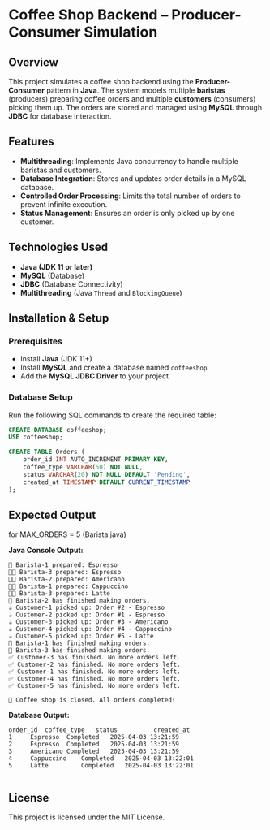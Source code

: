 # Coffee Shop Backend – Producer-Consumer Simulation

## Overview

This project simulates a coffee shop backend using the **Producer-Consumer** pattern in **Java**. The system models multiple **baristas** (producers) preparing coffee orders and multiple **customers** (consumers) picking them up. The orders are stored and managed using **MySQL** through **JDBC** for database interaction.

## Features

- **Multithreading**: Implements Java concurrency to handle multiple baristas and customers.
- **Database Integration**: Stores and updates order details in a MySQL database.
- **Controlled Order Processing**: Limits the total number of orders to prevent infinite execution.
- **Status Management**: Ensures an order is only picked up by one customer.

## Technologies Used

- **Java (JDK 11 or later)**
- **MySQL** (Database)
- **JDBC** (Database Connectivity)
- **Multithreading** (Java `Thread` and `BlockingQueue`)

## Installation & Setup

### Prerequisites

- Install **Java** (JDK 11+)
- Install **MySQL** and create a database named `coffeeshop`
- Add the **MySQL JDBC Driver** to your project

### Database Setup

Run the following SQL commands to create the required table:

```sql
CREATE DATABASE coffeeshop;
USE coffeeshop;

CREATE TABLE Orders (
    order_id INT AUTO_INCREMENT PRIMARY KEY,
    coffee_type VARCHAR(50) NOT NULL,
    status VARCHAR(20) NOT NULL DEFAULT 'Pending',
    created_at TIMESTAMP DEFAULT CURRENT_TIMESTAMP
);
```

## Expected Output

for MAX\_ORDERS = 5 (Barista.java)

**Java Console Output:**
```
‍🍳 Barista-1 prepared: Espresso
👨‍🍳 Barista-3 prepared: Espresso
👨‍🍳 Barista-2 prepared: Americano
👨‍🍳 Barista-1 prepared: Cappuccino
👨‍🍳 Barista-3 prepared: Latte
🛑 Barista-2 has finished making orders.
☕ Customer-1 picked up: Order #2 - Espresso
☕ Customer-2 picked up: Order #1 - Espresso
☕ Customer-3 picked up: Order #3 - Americano
☕ Customer-4 picked up: Order #4 - Cappuccino
☕ Customer-5 picked up: Order #5 - Latte
🛑 Barista-1 has finished making orders.
🛑 Barista-3 has finished making orders.
✅ Customer-3 has finished. No more orders left.
✅ Customer-2 has finished. No more orders left.
✅ Customer-1 has finished. No more orders left.
✅ Customer-4 has finished. No more orders left.
✅ Customer-5 has finished. No more orders left.

🚀 Coffee shop is closed. All orders completed!
```
**Database Output:**
```
order_id  coffee_type   status          created_at
1	  Espresso	Completed	2025-04-03 13:21:59
2	  Espresso	Completed	2025-04-03 13:21:59
3	  Americano	Completed	2025-04-03 13:21:59
4	  Cappuccino	Completed	2025-04-03 13:22:01
5	  Latte	        Completed	2025-04-03 13:22:01
			

```
## License

This project is licensed under the MIT License.

